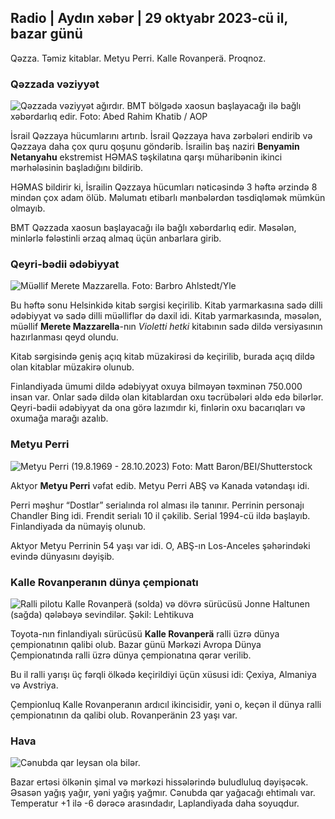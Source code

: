 ## Radio \| Aydın xəbər \| 29 oktyabr 2023-cü il, bazar günü

Qəzza. Təmiz kitablar. Metyu Perri. Kalle Rovanperä. Proqnoz.

### Qəzzada vəziyyət

![Qəzzada vəziyyət ağırdır. BMT bölgədə xaosun başlayacağı ilə bağlı xəbərdarlıq edir. Foto: Abed Rahim Khatib / AOP](https://images.cdn.yle.fi/image/upload/c_crop,h_3780,w_6720,x_0,y_700/ar_1.7777777777777777,c_fill,g_faces,h_102/h_105/q_auto:eco/f_auto/fl_lossy/v1698587757/39-1192921653e641fc4a70)

İsrail Qəzzaya hücumlarını artırıb. İsrail Qəzzaya hava zərbələri endirib və Qəzzaya daha çox quru qoşunu göndərib. İsrailin baş naziri **Benyamin Netanyahu** ekstremist HƏMAS təşkilatına qarşı müharibənin ikinci mərhələsinin başladığını bildirib.

HƏMAS bildirir ki, İsrailin Qəzzaya hücumları nəticəsində 3 həftə ərzində 8 mindən çox adam ölüb. Məlumatı etibarlı mənbələrdən təsdiqləmək mümkün olmayıb.

BMT Qəzzada xaosun başlayacağı ilə bağlı xəbərdarlıq edir. Məsələn, minlərlə fələstinli ərzaq almaq üçün anbarlara girib.

### Qeyri-bədii ədəbiyyat

![Müəllif Merete Mazzarella. Foto: Barbro Ahlstedt/Yle](https://images.cdn.yle.fi/image/upload/c_crop,h_3159,w_5616,x_0,y_0/ar_1.777777777777777,c_fill,g_faces,h_610,h_610/prq_auto:eco/f_auto/fl_lossy/v1620995152/39-806292609e6be113e02)

Bu həftə sonu Helsinkidə kitab sərgisi keçirilib. Kitab yarmarkasına sadə dilli ədəbiyyat və sadə dilli müəlliflər də daxil idi. Kitab yarmarkasında, məsələn, müəllif **Merete Mazzarella**-nın *Violetti hetki* kitabının sadə dildə versiyasının hazırlanması qeyd olundu.

Kitab sərgisində geniş açıq kitab müzakirəsi də keçirilib, burada açıq dildə olan kitablar müzakirə olunub.

Finlandiyada ümumi dildə ədəbiyyat oxuya bilməyən təxminən 750.000 insan var. Onlar sadə dildə olan kitablardan oxu təcrübələri əldə edə bilərlər. Qeyri-bədii ədəbiyyat da ona görə lazımdır ki, finlərin oxu bacarıqları və oxumağa marağı azalıb.

### Metyu Perri

![Metyu Perri (19.8.1969 - 28.10.2023) Foto: Matt Baron/BEI/Shutterstock](https://images.cdn.yle.fi/image/upload/c_crop,h_2329,w_4141,x_0,y_14/.7777777777777777,c_fill,g_faces,h_675,w_1200/dpr_1.0/q_auto:eco/f_auto/fl_lossy/v1698579698/39-1192810653dd405)

Aktyor **Metyu Perri** vəfat edib. Metyu Perri ABŞ və Kanada vətəndaşı idi.

Perri məşhur “Dostlar” serialında rol alması ilə tanınır. Perrinin personajı Chandler Bing idi. Frendit serialı 10 il çəkilib. Serial 1994-cü ildə başlayıb. Finlandiyada da nümayiş olunub.

Aktyor Metyu Perrinin 54 yaşı var idi. O, ABŞ-ın Los-Anceles şəhərindəki evində dünyasını dəyişib.

### Kalle Rovanperanın dünya çempionatı

![Ralli pilotu Kalle Rovanperä (solda) və dövrə sürücüsü Jonne Haltunen (sağda) qələbəyə sevindilər. Şəkil: Lehtikuva](https://images.cdn.yle.fi/image/upload/c_crop,h_2406,w_4278,x_0,y_445/ar_1.777777777777777,c_fill,g_faces,h_675,w_1to/eq./f_auto/fl_lossy/v1698587806/39-1192922653e645d852bc)

Toyota-nın finlandiyalı sürücüsü **Kalle Rovanperä** ralli üzrə dünya çempionatının qalibi olub. Bazar günü Mərkəzi Avropa Dünya Çempionatında ralli üzrə dünya çempionatına qərar verilib.

Bu il ralli yarışı üç fərqli ölkədə keçirildiyi üçün xüsusi idi: Çexiya, Almaniya və Avstriya.

Çempionluq Kalle Rovanperanın ardıcıl ikincisidir, yəni o, keçən il dünya ralli çempionatının da qalibi olub. Rovanperänin 23 yaşı var.

### Hava

![Cənubda qar leysan ola bilər.](https://images.cdn.yle.fi/image/upload/c_crop,h_1080,w_1919,x_0,y_0/ar_1.7777777777777777,c_fill,g_faces,w_02/dpr_1.0/q_auto:eco/f_auto/fl_lossy/v1698594490/39-1192967653e7ea05e07b)

Bazar ertəsi ölkənin şimal və mərkəzi hissələrində buludluluq dəyişəcək. Əsasən yağış yağır, yəni yağış yağmır. Cənubda qar yağacağı ehtimalı var. Temperatur +1 ilə -6 dərəcə arasındadır, Laplandiyada daha soyuqdur.